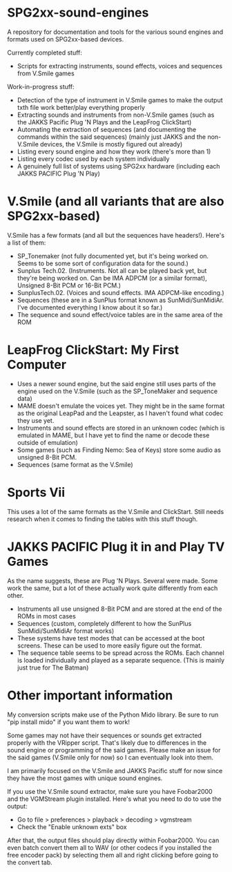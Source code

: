 # SPG2xx-sound-engines
A repository for documentation and tools for the various sound engines and formats used on SPG2xx-based devices.


Currently completed stuff:
- Scripts for extracting instruments, sound effects, voices and sequences from V.Smile games


Work-in-progress stuff:
- Detection of the type of instrument in V.Smile games to make the output txth file work better/play everything properly
- Extracting sounds and instruments from non-V.Smile games (such as the JAKKS Pacific Plug 'N Plays and the LeapFrog ClickStart)
- Automating the extraction of sequences (and documenting the commands within the said sequences) (mainly just JAKKS and the non-V.Smile devices, the V.Smile is mostly figured out already)
- Listing every sound engine and how they work (there's more than 1)
- Listing every codec used by each system individually
- A genuinely full list of systems using SPG2xx hardware (including each JAKKS PACIFIC Plug 'N Play)

# V.Smile (and all variants that are also SPG2xx-based)
V.Smile has a few formats (and all but the sequences have headers!). Here's a list of them:
- SP_Tonemaker (not fully documented yet, but it's being worked on. Seems to be some sort of configuration data for the sound.)
- Sunplus Tech.02. (Instruments. Not all can be played back yet, but they're being worked on. Can be IMA ADPCM (or a similar format), Unsigned 8-Bit PCM or 16-Bit PCM.)
- SunplusTech.02. (Voices and sound effects. IMA ADPCM-like encoding.)
- Sequences (these are in a SunPlus format known as SunMidi/SunMidiAr. I've documented everything I know about it so far.)
- The sequence and sound effect/voice tables are in the same area of the ROM

# LeapFrog ClickStart: My First Computer
- Uses a newer sound engine, but the said engine still uses parts of the engine used on the V.Smile (such as the SP_ToneMaker and sequence data)
- MAME doesn't emulate the voices yet. They might be in the same format as the original LeapPad and the Leapster, as I haven't found what codec they use yet.
- Instruments and sound effects are stored in an unknown codec (which is emulated in MAME, but I have yet to find the name or decode these outside of emulation)
- Some games (such as Finding Nemo: Sea of Keys) store some audio as unsigned 8-Bit PCM.
- Sequences (same format as the V.Smile)

# Sports Vii
This uses a lot of the same formats as the V.Smile and ClickStart. Still needs research when it comes to finding the tables with this stuff though.

# JAKKS PACIFIC Plug it in and Play TV Games
As the name suggests, these are Plug 'N Plays. Several were made. Some work the same, but a lot of these actually work quite differently from each other.
- Instruments all use unsigned 8-Bit PCM and are stored at the end of the ROMs in most cases
- Sequences (custom, completely different to how the SunPlus SunMidi/SunMidiAr format works)
- These systems have test modes that can be accessed at the boot screens. These can be used to more easily figure out the format.
- The sequence table seems to be spread across the ROMs. Each channel is loaded individually and played as a separate sequence. (This is mainly just true for The Batman)



# Other important information
My conversion scripts make use of the Python Mido library. Be sure to run "pip install mido" if you want them to work!

Some games may not have their sequences or sounds get extracted properly with the VRipper script. That's likely due to differences in the sound engine or programming of the said games. Please make an issue for the said games (V.Smile only for now) so I can eventually look into them.

I am primarily focused on the V.Smile and JAKKS Pacific stuff for now since they have the most games with unique sound engines.

If you use the V.Smile sound extractor, make sure you have Foobar2000 and the VGMStream plugin installed. Here's what you need to do to use the output:
- Go to file > preferences > playback > decoding > vgmstream
- Check the "Enable unknown exts" box

After that, the output files should play directly within Foobar2000. You can even batch convert them all to WAV (or other codecs if you installed the free encoder pack) by selecting them all and right clicking before going to the convert tab.
